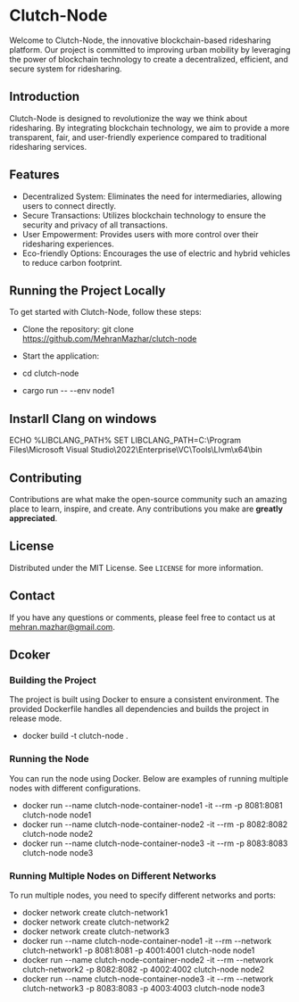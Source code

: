 # Clutch-Node

Welcome to Clutch-Node, the innovative blockchain-based ridesharing platform. Our project is committed to improving urban mobility by leveraging the power of blockchain technology to create a decentralized, efficient, and secure system for ridesharing.

## Introduction

Clutch-Node is designed to revolutionize the way we think about ridesharing. By integrating blockchain technology, we aim to provide a more transparent, fair, and user-friendly experience compared to traditional ridesharing services.

## Features

- Decentralized System: Eliminates the need for intermediaries, allowing users to connect directly.
- Secure Transactions: Utilizes blockchain technology to ensure the security and privacy of all transactions.
- User Empowerment: Provides users with more control over their ridesharing experiences.
- Eco-friendly Options: Encourages the use of electric and hybrid vehicles to reduce carbon footprint.

## Running the Project Locally

To get started with Clutch-Node, follow these steps:

- Clone the repository:
git clone https://github.com/MehranMazhar/clutch-node

- Start the application:
- cd clutch-node
- cargo run -- --env node1

## Instarll Clang on windows
ECHO %LIBCLANG_PATH%
SET LIBCLANG_PATH=C:\Program Files\Microsoft Visual Studio\2022\Enterprise\VC\Tools\Llvm\x64\bin

## Contributing
Contributions are what make the open-source community such an amazing place to learn, inspire, and create. Any contributions you make are **greatly appreciated**.

## License
Distributed under the MIT License. See `LICENSE` for more information.

## Contact
If you have any questions or comments, please feel free to contact us at mehran.mazhar@gmail.com.

## Dcoker

### Building the Project
The project is built using Docker to ensure a consistent environment. The provided Dockerfile handles all dependencies and builds the project in release mode.

- docker build -t clutch-node .

### Running the Node
You can run the node using Docker. Below are examples of running multiple nodes with different configurations.

- docker run --name clutch-node-container-node1 -it --rm -p 8081:8081 clutch-node node1  
- docker run --name clutch-node-container-node2 -it --rm -p 8082:8082 clutch-node node2  
- docker run --name clutch-node-container-node3 -it --rm -p 8083:8083 clutch-node node3

### Running Multiple Nodes on Different Networks
To run multiple nodes, you need to specify different networks and ports:

- docker network create clutch-network1
- docker network create clutch-network2
- docker network create clutch-network3
- docker run --name clutch-node-container-node1 -it --rm --network clutch-network1 -p 8081:8081 -p 4001:4001 clutch-node node1  
- docker run --name clutch-node-container-node2 -it --rm --network clutch-network2 -p 8082:8082 -p 4002:4002 clutch-node node2  
- docker run --name clutch-node-container-node3 -it --rm --network clutch-network3 -p 8083:8083 -p 4003:4003 clutch-node node3